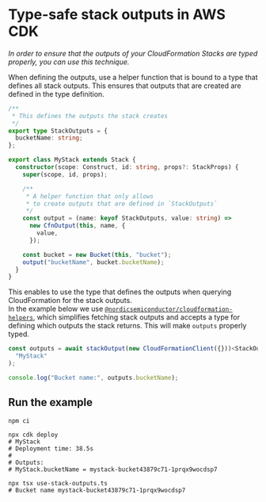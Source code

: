 # Type-safe stack outputs in AWS CDK

_In order to ensure that the outputs of your CloudFormation Stacks are typed
properly, you can use this technique._

When defining the outputs, use a helper function that is bound to a type that
defines all stack outputs. This ensures that outputs that are created are
defined in the type definition.

```typescript
/**
 * This defines the outputs the stack creates
 */
export type StackOutputs = {
  bucketName: string;
};

export class MyStack extends Stack {
  constructor(scope: Construct, id: string, props?: StackProps) {
    super(scope, id, props);

    /**
     * A helper function that only allows
     * to create outputs that are defined in `StackOutputs`
     */
    const output = (name: keyof StackOutputs, value: string) =>
      new CfnOutput(this, name, {
        value,
      });

    const bucket = new Bucket(this, "bucket");
    output("bucketName", bucket.bucketName);
  }
}
```

This enables to use the type that defines the outputs when querying
CloudFormation for the stack outputs.  
In the example below we use
[`@nordicsemiconductor/cloudformation-helpers`](https://www.npmjs.com/package/@nordicsemiconductor/cloudformation-helpers),
which simplifies fetching stack outputs and accepts a type for defining which
outputs the stack returns. This will make `outputs` properly typed.

```typescript
const outputs = await stackOutput(new CloudFormationClient({}))<StackOutputs>(
  "MyStack"
);

console.log("Bucket name:", outputs.bucketName);
```

## Run the example

    npm ci

    npx cdk deploy
    # MyStack
    # Deployment time: 38.5s
    #
    # Outputs:
    # MyStack.bucketName = mystack-bucket43879c71-1prqx9wocdsp7

    npx tsx use-stack-outputs.ts
    # Bucket name mystack-bucket43879c71-1prqx9wocdsp7
